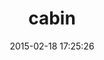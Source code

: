 ---
layout: post
title:  "cabin"
repo:   "jordansissel/ruby-cabin"
date:   2015-02-18 17:25:26
gemurl: https://github.com/jordansissel/ruby-cabin
---